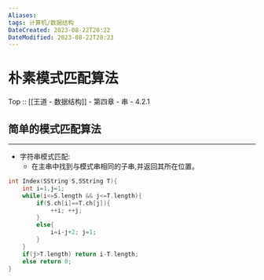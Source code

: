 ```yaml
---
Aliases: 
tags: 计算机/数据结构 
DateCreated: 2023-08-22T20:22
DateModified: 2023-08-22T20:23
---
```

# 朴素模式匹配算法

Top :: [[王道 - 数据结构]] - 第四章 - 串 - 4.2.1

## 简单的模式匹配算法
---
- 字符串模式匹配:
	- 在主串中找到与模式串相同的子串,并返回其所在位置。

```cpp
int Index(SString S,SString T){
	int i=1,j=1;
	while(i<=S.length && j<=T.length){
		if(S.ch[i]==T.ch[j]){
			++i; ++j;
		}
		else{
			i=i-j+2; j=1;
		}
	}
	if(j>T.length) return i-T.length;
	else return 0;
}
```